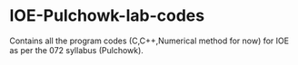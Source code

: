 # IOE-Pulchowk-lab-codes
Contains all the program codes (C,C++,Numerical method for now) for IOE as per the 072 syllabus (Pulchowk). 
